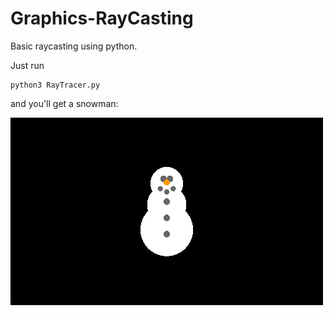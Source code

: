 # Graphics-RayCasting
Basic raycasting using python.

Just run 

```shell
python3 RayTracer.py
```

and you'll get a snowman:

![alt text](https://github.com/RobertoFigueroa/Graphics-RayCasting/blob/master/output.bmp?-raw=true)
